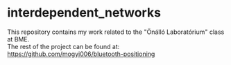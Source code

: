 # interdependent_networks
This repository contains my work related to the "Önálló Laboratórium" class at BME.\
The rest of the project can be found at: https://github.com/mogyi006/bluetooth-positioning
